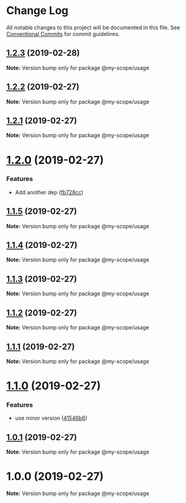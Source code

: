 # Change Log

All notable changes to this project will be documented in this file.
See [Conventional Commits](https://conventionalcommits.org) for commit guidelines.

## [1.2.3](https://github.com/CptLemming/version-playground/compare/@my-scope/usage@1.2.2...@my-scope/usage@1.2.3) (2019-02-28)

**Note:** Version bump only for package @my-scope/usage





## [1.2.2](https://github.com/CptLemming/version-playground/compare/@my-scope/usage@1.2.1...@my-scope/usage@1.2.2) (2019-02-27)

**Note:** Version bump only for package @my-scope/usage





## [1.2.1](https://github.com/CptLemming/version-playground/compare/@my-scope/usage@1.2.0...@my-scope/usage@1.2.1) (2019-02-27)

**Note:** Version bump only for package @my-scope/usage





# [1.2.0](https://github.com/CptLemming/version-playground/compare/@my-scope/usage@1.1.5...@my-scope/usage@1.2.0) (2019-02-27)


### Features

* Add another dep ([fb728cc](https://github.com/CptLemming/version-playground/commit/fb728cc))





## [1.1.5](https://github.com/CptLemming/version-playground/compare/@my-scope/usage@1.1.4...@my-scope/usage@1.1.5) (2019-02-27)

**Note:** Version bump only for package @my-scope/usage





## [1.1.4](https://github.com/CptLemming/version-playground/compare/@my-scope/usage@1.1.3...@my-scope/usage@1.1.4) (2019-02-27)

**Note:** Version bump only for package @my-scope/usage





## [1.1.3](https://github.com/CptLemming/version-playground/compare/@my-scope/usage@1.1.2...@my-scope/usage@1.1.3) (2019-02-27)

**Note:** Version bump only for package @my-scope/usage





## [1.1.2](https://github.com/CptLemming/version-playground/compare/@my-scope/usage@1.1.1...@my-scope/usage@1.1.2) (2019-02-27)

**Note:** Version bump only for package @my-scope/usage





<a name="1.1.1"></a>
## [1.1.1](https://github.com/CptLemming/version-playground/compare/@my-scope/usage@1.1.0...@my-scope/usage@1.1.1) (2019-02-27)




**Note:** Version bump only for package @my-scope/usage

<a name="1.1.0"></a>
# [1.1.0](https://github.com/CptLemming/version-playground/compare/@my-scope/usage@1.0.1...@my-scope/usage@1.1.0) (2019-02-27)


### Features

* use minor version ([41546b6](https://github.com/CptLemming/version-playground/commit/41546b6))




<a name="1.0.1"></a>
## [1.0.1](https://github.com/CptLemming/version-playground/compare/@my-scope/usage@1.0.0...@my-scope/usage@1.0.1) (2019-02-27)




**Note:** Version bump only for package @my-scope/usage

<a name="1.0.0"></a>
# 1.0.0 (2019-02-27)




**Note:** Version bump only for package @my-scope/usage
